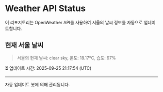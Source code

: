 
# Weather API Status

이 리포지토리는 OpenWeather API를 사용하여 서울의 날씨 정보를 자동으로 업데이트합니다.

## 현재 서울 날씨
> 서울의 현재 날씨: clear sky, 온도: 18.17°C, 습도: 97%

⏳ 업데이트 시간: 2025-09-25 21:17:54 (UTC)

---
자동 업데이트 봇에 의해 관리됩니다.
